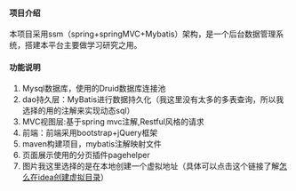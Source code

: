 #### 项目介绍
本项目采用ssm（spring+springMVC+Mybatis）架构，是一个后台数据管理系统，搭建本平台主要做学习研究之用。

#### 功能说明
1.  Mysql数据库，使用的Druid数据库连接池
2.  dao持久层：MyBatis进行数据持久化（我这里没有太多的多表查询，所以我选择的用的注解来实现动态sql）
3.  MVC视图层:基于spring mvc注解,Restful风格的请求
4.  前端：前端采用bootstrap+jQuery框架
5.  maven构建项目，mybatis注解映射文件
6.  页面展示使用的分页插件pagehelper
7.  图片我这里选择的是在本地创建一个虚拟地址（具体可以点击这个链接了解[怎么在idea创建虚拟目录](https://blog.csdn.net/m0_46590717/article/details/109675642)）

